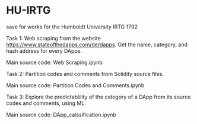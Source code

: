 # HU-IRTG
save for works for the Humboldt University IRTG 1792

Task 1: Web scraping from the website https://www.stateofthedapps.com/de/dapps. Get the name, category, and hash address for every DApps.

Main source code: Web Scraping.ipynb

Task 2: Partition codes and comments from Solidity source files.

Main source code: Partition Codes and Comments.ipynb

Task 3: Explore the predictablility of the category of a DApp from its source codes and comments, using ML.

Main source code: DApp_calssification.ipynb

